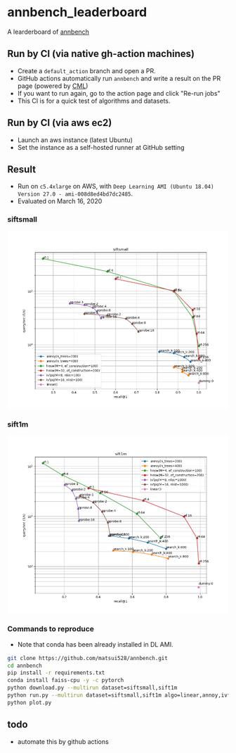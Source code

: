 # annbench_leaderboard
A learderboard of [annbench](https://github.com/matsui528/annbench)

## Run by CI (via native gh-action machines)
- Create a `default_action` branch and open a PR.
- GitHub actions automatically run `annbench` and write a result on the PR page (powered by [CML](https://cml.dev/))
- If you want to run again, go to the action page and click "Re-run jobs"
- This CI is for a quick test of algorithms and datasets.

## Run by CI (via aws ec2)
- Launch an aws instance (latest Ubuntu)
- Set the instance as a self-hosted runner at GitHub setting


## Result
- Run on `c5.4xlarge` on AWS, with `Deep Learning AMI (Ubuntu 18.04) Version 27.0 - ami-008d8ed4bd7dc2485`.
- Evaluated on March 16, 2020

### siftsmall
![](result_img/2020_03_16/siftsmall.png)

### sift1m
![](result_img/2020_03_16/sift1m.png)


### Commands to reproduce
- Note that conda has been already installed in DL AMI.
```bash
git clone https://github.com/matsui528/annbench.git
cd annbench
pip install -r requirements.txt
conda install faiss-cpu -y -c pytorch
python download.py --multirun dataset=siftsmall,sift1m
python run.py --multirun dataset=siftsmall,sift1m algo=linear,annoy,ivfpq,hnsw
python plot.py
```


## todo
- automate this by github actions

